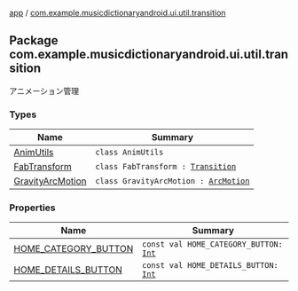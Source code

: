 [app](../index.md) / [com.example.musicdictionaryandroid.ui.util.transition](./index.md)

## Package com.example.musicdictionaryandroid.ui.util.transition

アニメーション管理

### Types

| Name | Summary |
|---|---|
| [AnimUtils](-anim-utils/index.md) | `class AnimUtils` |
| [FabTransform](-fab-transform/index.md) | `class FabTransform : `[`Transition`](https://developer.android.com/reference/android/transition/Transition.html) |
| [GravityArcMotion](-gravity-arc-motion/index.md) | `class GravityArcMotion : `[`ArcMotion`](https://developer.android.com/reference/android/transition/ArcMotion.html) |

### Properties

| Name | Summary |
|---|---|
| [HOME_CATEGORY_BUTTON](-h-o-m-e_-c-a-t-e-g-o-r-y_-b-u-t-t-o-n.md) | `const val HOME_CATEGORY_BUTTON: `[`Int`](https://kotlinlang.org/api/latest/jvm/stdlib/kotlin/-int/index.html) |
| [HOME_DETAILS_BUTTON](-h-o-m-e_-d-e-t-a-i-l-s_-b-u-t-t-o-n.md) | `const val HOME_DETAILS_BUTTON: `[`Int`](https://kotlinlang.org/api/latest/jvm/stdlib/kotlin/-int/index.html) |
